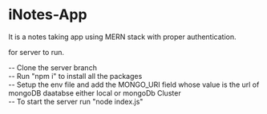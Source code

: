 # iNotes-App
It is a notes taking app using MERN stack with proper authentication.


for server to run. <br/>

-- Clone the server branch <br/>
-- Run "npm i" to install all the packages <br/>
-- Setup the env file and add the MONGO_URI field whose value is the url of mongoDB daatabse either local or mongoDb Cluster <br/>
-- To start the server run "node index.js" <br/>
